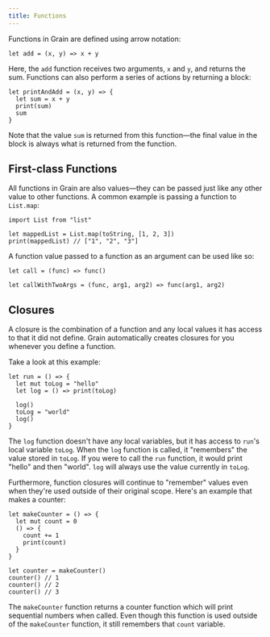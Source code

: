 ```yaml
---
title: Functions
---
```


Functions in Grain are defined using arrow notation:

```grain
let add = (x, y) => x + y
```

Here, the `add` function receives two arguments, `x` and `y`, and returns the sum. Functions can also perform a series of actions by returning a block:

```grain
let printAndAdd = (x, y) => {
  let sum = x + y
  print(sum)
  sum
}
```

Note that the value `sum` is returned from this function—the final value in the block is always what is returned from the function.

## First-class Functions

All functions in Grain are also values—they can be passed just like any other value to other functions. A common example is passing a function to `List.map`:

```grain
import List from "list"

let mappedList = List.map(toString, [1, 2, 3]) 
print(mappedList) // ["1", "2", "3"]
```

A function value passed to a function as an argument can be used like so:

```grain
let call = (func) => func()
```

```grain
let callWithTwoArgs = (func, arg1, arg2) => func(arg1, arg2)
```

## Closures

A closure is the combination of a function and any local values it has access to that it did not define. Grain automatically creates closures for you whenever you define a function.

Take a look at this example:

```grain
let run = () => {
  let mut toLog = "hello"
  let log = () => print(toLog)

  log()
  toLog = "world"
  log()
}
```

The `log` function doesn't have any local variables, but it has access to `run`'s local variable `toLog`. When the `log` function is called, it "remembers" the value stored in `toLog`. If you were to call the `run` function, it would print "hello" and then "world". `log` will always use the value currently in `toLog`.

Furthermore, function closures will continue to "remember" values even when they're used outside of their original scope. Here's an example that makes a counter:

```grain
let makeCounter = () => {
  let mut count = 0
  () => {
    count += 1
    print(count)
  }
}

let counter = makeCounter()
counter() // 1
counter() // 2
counter() // 3
```

The `makeCounter` function returns a counter function which will print sequential numbers when called. Even though this function is used outside of the `makeCounter` function, it still remembers that `count` variable.
